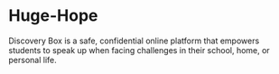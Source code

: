 # Huge-Hope
Discovery Box is a safe, confidential online platform that empowers students to speak up when facing challenges in their school, home, or personal life.
